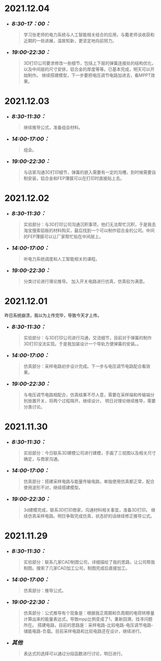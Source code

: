 # 2021.12.04
* <font size=4>__*8:30-17：00：*__</font>
    > 学习张老师的电力系统与人工智能相关结合的应用，与戴老师谈收获和近期的一些进展，温故知新，更坚定地向前努力。
* <font size=4>__*19:00-22:30：*__</font>
    > 3D打印公司要求修改一些细节，包括上下层的弹簧连接处的结构优化，以及中间层的尺寸安排，铝合金的厚度等等。已基本完成，明天可以开始制作。
    > 继续搭建模型，下一步要把电压调节电路加进去，看MPPT效果。
# 2021.12.03
* <font size=4>__*8:30-11:30：*__</font>
    > 继续推导公式，准备组会材料。
* <font size=4>__*14:00-17:00：*__</font>
    > 组会。
* <font size=4>__*19:00-22:30：*__</font>
    > 与店家沟通3D打印细节，弹簧的嵌入需要有一定的沟槽，到时候需要自制安装，铝合金和FEP薄膜可以在打印时直接贴上去。
# 2021.12.02
* <font size=4>__*8:30-11:30：*__</font>
    > 实验部分：与3D打印公司沟通沉积事项，他们无法帮忙沉积，于是我去淘宝搜索铝板的材料购买，最后找到一个可以制作铝合金的公司。中间的FEP薄膜可以让厂家帮忙贴在中间层上。
* <font size=4>__*14:00-17:00：*__</font>
    > 听电力系统调度和人工智能相关的课程。
* <font size=4>__*19:00-22:30：*__</font>
    > 分类讨论进行理论推导。
    > 加入开关电路进行仿真，仿真较为满意。
# 2021.12.01
昨日系统崩溃，我以为上传完毕，导致今天才上传。
* <font size=4>__*8:30-11:30：*__</font>
    > 实验部分：与3D打印公司进行沟通，交流细节，目前对于弹簧的制作3D打印没法实现。于是我加装设计一个导轨方便弹簧的安装。。
* <font size=4>__*14:00-17:00：*__</font>
    > 仿真部分：采样电路初步设计完成。下一步与电压调节电路配合看效果。
* <font size=4>__*19:00-22:30：*__</font>
    > 与电压调节电路相配合，仿真结果不尽人意，需要在采样端和传输端分别放置开关，将两个过程隔开。继续设计。
    > 明日对理论继续推导，需要分类讨论。
# 2021.11.30
* <font size=4>__*8:30-11:30：*__</font>
    > 实验部分：今日联系3D建模公司进行建模，手画了三视图以及相关尺寸确定，与商家沟通。
* <font size=4>__*14:00-17:00：*__</font>
    > 仿真部分：搭建采样电路与能量传输电路，单独使用仿真都正常，配合使用波形不对，继续搭建模型。
* <font size=4>__*19:00-22:30：*__</font>
    > 3d建模完成，联系3D打印商家，沟通材料相关事宜，准备3D打印。
    > 继续仿真采样电路。明日争取完成仿真，状态好的话继续修正推导公式。
# 2021.11.29
* <font size=4>__*8:30-11:30：*__</font>
    > 实验部分：联系几家CAD制图公司，详细描绘了我的思路，让公司帮我制图。搜索了几家CAD加工公司，制图完成后直接加工。</font>
* <font size=4>__*14:00-17:00：*__</font>
    > 仿真部分：推导公式。
* <font size=4>__*19:00-22:30：*__</font>
    > 仿真部分：公式推导有个现象是：根据我正周期和负周期的电荷转移量计算出来的能量表达式，导致mpp比例变成了1，重新回溯，找寻问题所在。
    > 搭建电路，目前的思路是：采样电路-比较电路-电压调节电路-储能电路-负载。目前采样电路和比较电路还在设计，继续进行。
* <font size=4>__*其他*__</font>
    >表达式的选择可以通过分段函数进行讨论，明日进行。
